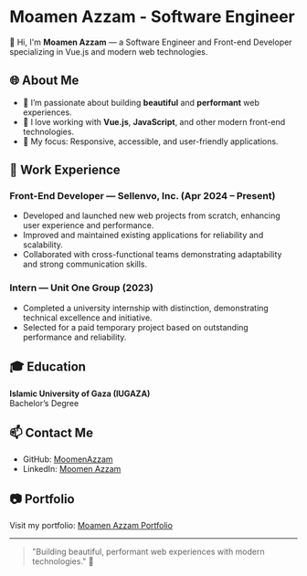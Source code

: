 
# Moamen Azzam - Software Engineer

👋 Hi, I'm **Moamen Azzam** — a Software Engineer and Front-end Developer specializing in Vue.js and modern web technologies.

## 🌐 About Me

- 🔭 I’m passionate about building **beautiful** and **performant** web experiences.
- 💬 I love working with **Vue.js**, **JavaScript**, and other modern front-end technologies.
- 🎯 My focus: Responsive, accessible, and user-friendly applications.

## 💼 Work Experience

### Front-End Developer — Sellenvo, Inc. (Apr 2024 – Present)

- Developed and launched new web projects from scratch, enhancing user experience and performance.
- Improved and maintained existing applications for reliability and scalability.
- Collaborated with cross-functional teams demonstrating adaptability and strong communication skills.

### Intern — Unit One Group (2023)

- Completed a university internship with distinction, demonstrating technical excellence and initiative.
- Selected for a paid temporary project based on outstanding performance and reliability.

## 🎓 Education

**Islamic University of Gaza (IUGAZA)**  
Bachelor’s Degree

## 📫 Contact Me

- GitHub: [MoomenAzzam](https://github.com/MoomenAzzam)
- LinkedIn: [Moomen Azzam](https://linkedin.com/in/moomen-azzam)

## 📷 Portfolio

Visit my portfolio: [Moamen Azzam Portfolio](https://moomenazzam.github.io/CV/)

---

> "Building beautiful, performant web experiences with modern technologies." 🚀
